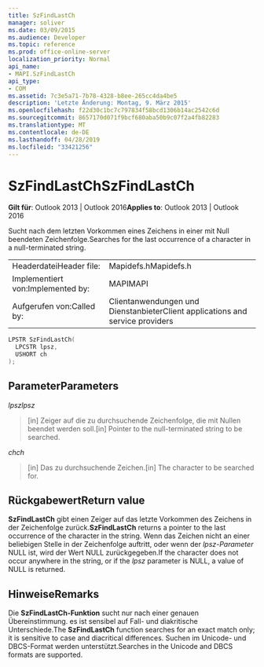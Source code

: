 ```yaml
---
title: SzFindLastCh
manager: soliver
ms.date: 03/09/2015
ms.audience: Developer
ms.topic: reference
ms.prod: office-online-server
localization_priority: Normal
api_name:
- MAPI.SzFindLastCh
api_type:
- COM
ms.assetid: 7c3e5a71-7b78-4328-b8ee-265cc4da4be5
description: 'Letzte Änderung: Montag, 9. März 2015'
ms.openlocfilehash: f22d30c1bc7c797834f58bcd1306b14ac2542c6d
ms.sourcegitcommit: 8657170d071f9bcf680aba50b9c07f2a4fb82283
ms.translationtype: MT
ms.contentlocale: de-DE
ms.lasthandoff: 04/28/2019
ms.locfileid: "33421256"
---
```

# <a name="szfindlastch"></a><span data-ttu-id="60eec-103">SzFindLastCh</span><span class="sxs-lookup"><span data-stu-id="60eec-103">SzFindLastCh</span></span>

  
  
<span data-ttu-id="60eec-104">**Gilt für**: Outlook 2013 | Outlook 2016</span><span class="sxs-lookup"><span data-stu-id="60eec-104">**Applies to**: Outlook 2013 | Outlook 2016</span></span> 
  
<span data-ttu-id="60eec-105">Sucht nach dem letzten Vorkommen eines Zeichens in einer mit Null beendeten Zeichenfolge.</span><span class="sxs-lookup"><span data-stu-id="60eec-105">Searches for the last occurrence of a character in a null-terminated string.</span></span> 
  
|||
|:-----|:-----|
|<span data-ttu-id="60eec-106">Headerdatei</span><span class="sxs-lookup"><span data-stu-id="60eec-106">Header file:</span></span>  <br/> |<span data-ttu-id="60eec-107">Mapidefs.h</span><span class="sxs-lookup"><span data-stu-id="60eec-107">Mapidefs.h</span></span>  <br/> |
|<span data-ttu-id="60eec-108">Implementiert von:</span><span class="sxs-lookup"><span data-stu-id="60eec-108">Implemented by:</span></span>  <br/> |<span data-ttu-id="60eec-109">MAPI</span><span class="sxs-lookup"><span data-stu-id="60eec-109">MAPI</span></span>  <br/> |
|<span data-ttu-id="60eec-110">Aufgerufen von:</span><span class="sxs-lookup"><span data-stu-id="60eec-110">Called by:</span></span>  <br/> |<span data-ttu-id="60eec-111">Clientanwendungen und Dienstanbieter</span><span class="sxs-lookup"><span data-stu-id="60eec-111">Client applications and service providers</span></span>  <br/> |
   
```cpp
LPSTR SzFindLastCh(
  LPCSTR lpsz,
  USHORT ch
);
```

## <a name="parameters"></a><span data-ttu-id="60eec-112">Parameter</span><span class="sxs-lookup"><span data-stu-id="60eec-112">Parameters</span></span>

 <span data-ttu-id="60eec-113">_lpsz_</span><span class="sxs-lookup"><span data-stu-id="60eec-113">_lpsz_</span></span>
  
> <span data-ttu-id="60eec-114">[in] Zeiger auf die zu durchsuchende Zeichenfolge, die mit Nullen beendet werden soll.</span><span class="sxs-lookup"><span data-stu-id="60eec-114">[in] Pointer to the null-terminated string to be searched.</span></span> 
    
 <span data-ttu-id="60eec-115">_ch_</span><span class="sxs-lookup"><span data-stu-id="60eec-115">_ch_</span></span>
  
> <span data-ttu-id="60eec-116">[in] Das zu durchsuchende Zeichen.</span><span class="sxs-lookup"><span data-stu-id="60eec-116">[in] The character to be searched for.</span></span>
    
## <a name="return-value"></a><span data-ttu-id="60eec-117">Rückgabewert</span><span class="sxs-lookup"><span data-stu-id="60eec-117">Return value</span></span>

 <span data-ttu-id="60eec-118">**SzFindLastCh** gibt einen Zeiger auf das letzte Vorkommen des Zeichens in der Zeichenfolge zurück.</span><span class="sxs-lookup"><span data-stu-id="60eec-118">**SzFindLastCh** returns a pointer to the last occurrence of the character in the string.</span></span> <span data-ttu-id="60eec-119">Wenn das Zeichen nicht an einer beliebigen Stelle in der Zeichenfolge auftritt, oder wenn der  _lpsz-Parameter_ NULL ist, wird der Wert NULL zurückgegeben.</span><span class="sxs-lookup"><span data-stu-id="60eec-119">If the character does not occur anywhere in the string, or if the  _lpsz_ parameter is NULL, a value of NULL is returned.</span></span> 
  
## <a name="remarks"></a><span data-ttu-id="60eec-120">Hinweise</span><span class="sxs-lookup"><span data-stu-id="60eec-120">Remarks</span></span>

<span data-ttu-id="60eec-121">Die **SzFindLastCh-Funktion** sucht nur nach einer genauen Übereinstimmung. es ist sensibel auf Fall- und diakritische Unterschiede.</span><span class="sxs-lookup"><span data-stu-id="60eec-121">The **SzFindLastCh** function searches for an exact match only; it is sensitive to case and diacritical differences.</span></span> <span data-ttu-id="60eec-122">Suchen im Unicode- und DBCS-Format werden unterstützt.</span><span class="sxs-lookup"><span data-stu-id="60eec-122">Searches in the Unicode and DBCS formats are supported.</span></span> 
  


